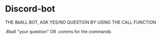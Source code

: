 # Discord-bot
THE 8bALL BOT, ASK YES/NO QUESTION BY USING THE CALL FUNCTION

.8ball "your question"
OR
.comms for the commands
